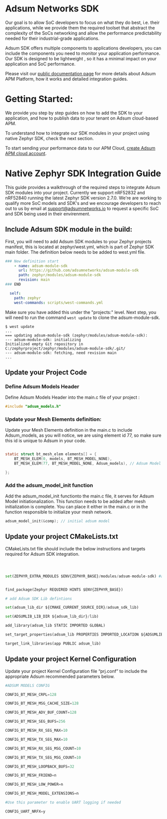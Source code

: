 
# Adsum Networks SDK

Our goal is to allow SoC developers to focus on what they do best,
i.e. their applications, while we provide them the required toolset that abstract the complexity of the SoCs
networking and allow the performance predictability needed for their industrial-grade applications.

Adsum SDK offers multiple components to applications developers, you can include the components you need to monitor your application performance.
Our SDK is designed to be lightweight , so it has a minimal impact on your application and SoC performance.

Please visit our [public documentation page](https://adsumnetworks.io/adsum-getting-started) for more details about Adsum APM Platform, how it works and detailed integration guides.

# Getting Started: 

We provide you step by step guides on how to add the SDK to your application, and how to publish data to your tenant on Adsum cloud-based
APM.

To understand how to integrate our SDK modules in your project using native Zephyr SDK, check the next section.

To start sending your performance data to our APM Cloud, [create Adsum APM cloud account](https://apm.adumnetworks.io/signup).

# Native Zephyr SDK Integration Guide

This guide provides a walkthrough of the required steps to integrate Adsum SDK modules into your project. Currently we support nRF52832 and nRF52840 running the latest Zephyr SDK version 2.7.0. We're are working to qualify more SoC models and SDK's and we encourage developers to reach out to us by email at support@adsumnetworks.io to request a specific SoC and SDK  being used in their envirenment. 



## Include Adsum SDK module in the build: 

First, you will need to add Adsum SDK modules to your Zephyr projects manifest, this is located at zephyr/west.yml, which is part of Zephyr SDK main folder. The definition below needs to be added to west.yml file.

```yml
### New definition start
    - name: adsum-module-sdk
      url: https://github.com/adsumnetworks/adsum-module-sdk
      path: zephyr/modules/adsum-module-sdk
      revision: main
### END 

  self:
    path: zephyr
    west-commands: scripts/west-commands.yml

```
Make sure you have added this under the "projects:" level.
Next step, you will need to run the command `west update` to clone the adsum-module-sdk. 

```
$ west update
...
=== updating adsum-module-sdk (zephyr/modules/adsum-module-sdk):
--- adsum-module-sdk: initializing
Initialized empty Git repository in C:/zephyrproject/zephyr/modules/adsum-module-sdk/.git/
--- adsum-module-sdk: fetching, need revision main
...
```


## Update your Project Code

### Define Adsum Models Header

Define Adsum Models Header into the main.c file of your project :

```c
#include "adsum_models.h"
```

### Update your Mesh Elements definition:

Update your Mesh Elements definition in the main.c to include Adsum_models, as you will notice, we are using element id 77, so make sure this id is unique to Adsum in your code.

```c

static struct bt_mesh_elem elements[] = {
	BT_MESH_ELEM(0, models, BT_MESH_MODEL_NONE),
	BT_MESH_ELEM(77, BT_MESH_MODEL_NONE, Adsum_models), // Adsum Model Definition

};
```

### Add the adsum_model_init function
Add the adsum_model_init functionto the main.c file, it serves for Adsum Model initiationalization. This function needs to be added after mesh initialization is complete. You can place it either in the main.c or in the function responsible to initialize your mesh network.

```c
adsum_model_init(&comp); // initial adsum model
```


## Update your project CMakeLists.txt 
CMakeLists.txt file should include the below instructions and targets required for Adsum SDK integration.

```python



set(ZEPHYR_EXTRA_MODULES $ENV{ZEPHYR_BASE}/modules/adsum-module-sdk) #add this line before find_package funtion.


find_package(Zephyr REQUIRED HINTS $ENV{ZEPHYR_BASE})

# add Adsum SDK Lib defintions

set(adsum_lib_dir ${CMAKE_CURRENT_SOURCE_DIR}/adsum_sdk_lib)

set(ADSUMLIB_LIB_DIR ${adsum_lib_dir}/lib)

add_library(adsum_lib STATIC IMPORTED GLOBAL)

set_target_properties(adsum_lib PROPERTIES IMPORTED_LOCATION ${ADSUMLIB_LIB_DIR}/adsum_lib.a)

target_link_libraries(app PUBLIC adsum_lib)
```
##  Update your project Kernel Configuration

Update your project Kernel Configuration file “prj.conf” to include the appropriate Adsum recommended parameters below.

```python
#ADSUM MODELS CONFIG

CONFIG_BT_MESH_CRPL=128

CONFIG_BT_MESH_MSG_CACHE_SIZE=128

CONFIG_BT_MESH_ADV_BUF_COUNT=128

CONFIG_BT_MESH_SEG_BUFS=256

CONFIG_BT_MESH_RX_SEG_MAX=10

CONFIG_BT_MESH_TX_SEG_MAX=10

CONFIG_BT_MESH_RX_SEG_MSG_COUNT=10

CONFIG_BT_MESH_TX_SEG_MSG_COUNT=10

CONFIG_BT_MESH_LOOPBACK_BUFS=32

CONFIG_BT_MESH_FRIEND=n

CONFIG_BT_MESH_LOW_POWER=n

CONFIG_BT_MESH_MODEL_EXTENSIONS=n

#Use this parameter to enable UART logging if needed

CONFIG_UART_NRFX=y
```
